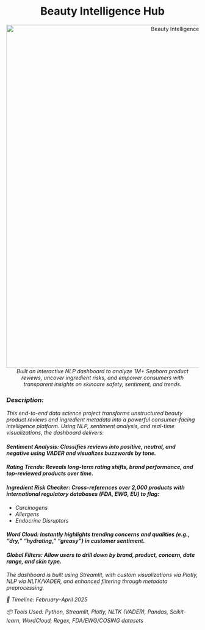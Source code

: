 <h1 align="center">Beauty Intelligence Hub</h1>
<p align="center">
  <a href="https://github.com/PoojaKabadi/Beauty-Intelligence-Hub/tree/main">
    <img src="https://github.com/user-attachments/assets/09e99baf-c5c3-43e7-89f3-d6cf303138ba" alt="Beauty Intelligence Hub" width="900px" />
  </a>
  <br><i>
Built an interactive NLP dashboard to analyze 1M+ Sephora product reviews, uncover ingredient risks, and empower consumers with transparent insights on skincare safety, sentiment, and trends.
  </p>

### Description:
This end-to-end data science project transforms unstructured beauty product reviews and ingredient metadata into a powerful consumer-facing intelligence platform. Using NLP, sentiment analysis, and real-time visualizations, the dashboard delivers:

#### Sentiment Analysis: Classifies reviews into positive, neutral, and negative using VADER and visualizes buzzwords by tone.
#### Rating Trends: Reveals long-term rating shifts, brand performance, and top-reviewed products over time.
#### Ingredient Risk Checker: Cross-references over 2,000 products with international regulatory databases (FDA, EWG, EU) to flag:
- Carcinogens
- Allergens
- Endocrine Disruptors
#### Word Cloud: Instantly highlights trending concerns and qualities (e.g., “dry,” “hydrating,” “greasy”) in customer sentiment.
#### Global Filters: Allow users to drill down by brand, product, concern, date range, and skin type.

The dashboard is built using Streamlit, with custom visualizations via Plotly, NLP via NLTK/VADER, and enhanced filtering through metadata preprocessing.

📅 Timeline: February–April 2025

📦 Tools Used: Python, Streamlit, Plotly, NLTK (VADER), Pandas, Scikit-learn, WordCloud, Regex, FDA/EWG/COSING datasets
